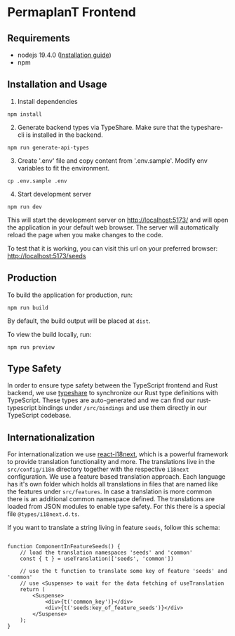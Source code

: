 # PermaplanT Frontend

## Requirements

- nodejs 19.4.0 ([Installation guide](../doc/development_setup.md))
- npm

## Installation and Usage

1. Install dependencies

```shell
npm install
```

2. Generate backend types via TypeShare.
   Make sure that the typeshare-cli is installed in the backend.

```shell
npm run generate-api-types
```

3. Create '.env' file and copy content from '.env.sample'.
   Modify env variables to fit the environment.

```shell
cp .env.sample .env
```

4. Start development server

```shell
npm run dev
```

This will start the development server on <http://localhost:5173/> and will open the application in your default web browser. The server will automatically reload the page when you make changes to the code.

To test that it is working, you can visit this url on your preferred browser: <http://localhost:5173/seeds>

## Production

To build the application for production, run:

```shell
npm run build
```

By default, the build output will be placed at `dist`.

To view the build locally, run:

```shell
npm run preview
```

## Type Safety

In order to ensure type safety between the TypeScript frontend and Rust backend, we use [typeshare](https://github.com/1Password/typeshare) to synchronize our Rust type definitions with TypeScript.
These types are auto-generated and we can find our rust-typescript bindings under `/src/bindings` and use them directly in our TypeScript codebase.

## Internationalization

For internationalization we use [react-i18next](https://react.i18next.com/latest/usetranslation-hook), which is a powerful framework to provide translation functionality and more.
The translations live in the `src/config/i18n` directory together with the respective `i18next` configuration.
We use a feature based translation approach.
Each language has it's own folder which holds all translations in files that are named like the features under `src/features`.
In case a translation is more common there is an additional common namespace defined.
The translations are loaded from JSON modules to enable type safety.
For this there is a special file `@types/i18next.d.ts`.

If you want to translate a string living in feature `seeds`, follow this schema:

```tsx

function ComponentInFeatureSeeds() {
    // load the translation namespaces 'seeds' and 'common'
    const { t } = useTranslation(['seeds', 'common'])

    // use the t function to translate some key of feature 'seeds' and 'common'
    // use <Suspense> to wait for the data fetching of useTranslation
    return (
        <Suspense>
            <div>{t('common_key')}</div>
            <div>{t('seeds:key_of_feature_seeds')}</div>
        </Suspense>
    );
}

```
